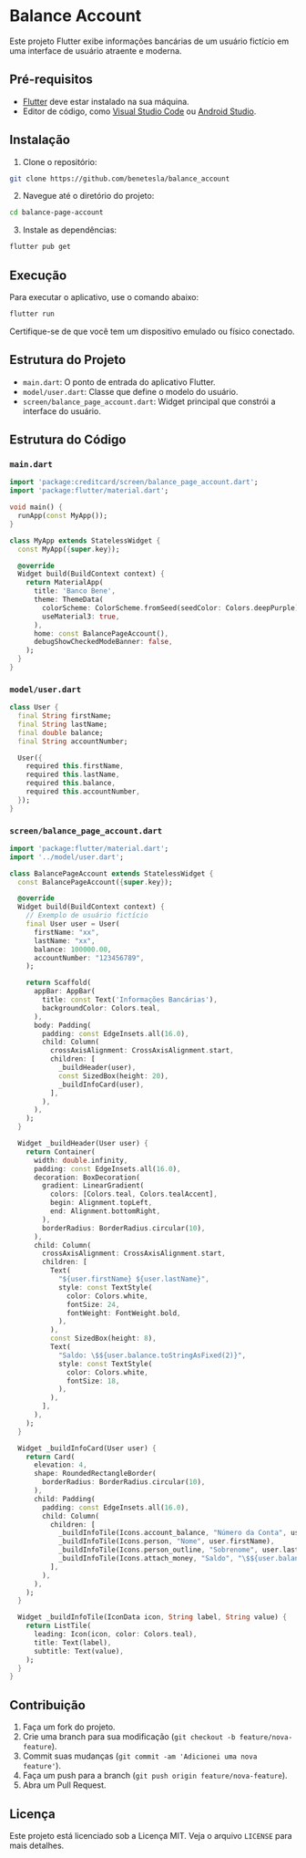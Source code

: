 
# Balance Account

Este projeto Flutter exibe informações bancárias de um usuário fictício em uma interface de usuário atraente e moderna.

## Pré-requisitos

- [Flutter](https://flutter.dev/docs/get-started/install) deve estar instalado na sua máquina.
- Editor de código, como [Visual Studio Code](https://code.visualstudio.com/) ou [Android Studio](https://developer.android.com/studio).

## Instalação

1. Clone o repositório:

```bash
git clone https://github.com/benetesla/balance_account
```

2. Navegue até o diretório do projeto:

```bash
cd balance-page-account
```

3. Instale as dependências:

```bash
flutter pub get
```

## Execução

Para executar o aplicativo, use o comando abaixo:

```bash
flutter run
```

Certifique-se de que você tem um dispositivo emulado ou físico conectado.

## Estrutura do Projeto

- `main.dart`: O ponto de entrada do aplicativo Flutter.
- `model/user.dart`: Classe que define o modelo do usuário.
- `screen/balance_page_account.dart`: Widget principal que constrói a interface do usuário.

## Estrutura do Código

### `main.dart`

```dart
import 'package:creditcard/screen/balance_page_account.dart';
import 'package:flutter/material.dart';

void main() {
  runApp(const MyApp());
}

class MyApp extends StatelessWidget {
  const MyApp({super.key});

  @override
  Widget build(BuildContext context) {
    return MaterialApp(
      title: 'Banco Bene',
      theme: ThemeData(
        colorScheme: ColorScheme.fromSeed(seedColor: Colors.deepPurple),
        useMaterial3: true,
      ),
      home: const BalancePageAccount(),
      debugShowCheckedModeBanner: false,
    );
  }
}
```

### `model/user.dart`

```dart
class User {
  final String firstName;
  final String lastName;
  final double balance;
  final String accountNumber;

  User({
    required this.firstName,
    required this.lastName,
    required this.balance,
    required this.accountNumber,
  });
}
```

### `screen/balance_page_account.dart`

```dart
import 'package:flutter/material.dart';
import '../model/user.dart';

class BalancePageAccount extends StatelessWidget {
  const BalancePageAccount({super.key});

  @override
  Widget build(BuildContext context) {
    // Exemplo de usuário fictício
    final User user = User(
      firstName: "xx",
      lastName: "xx",
      balance: 100000.00,
      accountNumber: "123456789",
    );

    return Scaffold(
      appBar: AppBar(
        title: const Text('Informações Bancárias'),
        backgroundColor: Colors.teal,
      ),
      body: Padding(
        padding: const EdgeInsets.all(16.0),
        child: Column(
          crossAxisAlignment: CrossAxisAlignment.start,
          children: [
            _buildHeader(user),
            const SizedBox(height: 20),
            _buildInfoCard(user),
          ],
        ),
      ),
    );
  }

  Widget _buildHeader(User user) {
    return Container(
      width: double.infinity,
      padding: const EdgeInsets.all(16.0),
      decoration: BoxDecoration(
        gradient: LinearGradient(
          colors: [Colors.teal, Colors.tealAccent],
          begin: Alignment.topLeft,
          end: Alignment.bottomRight,
        ),
        borderRadius: BorderRadius.circular(10),
      ),
      child: Column(
        crossAxisAlignment: CrossAxisAlignment.start,
        children: [
          Text(
            "${user.firstName} ${user.lastName}",
            style: const TextStyle(
              color: Colors.white,
              fontSize: 24,
              fontWeight: FontWeight.bold,
            ),
          ),
          const SizedBox(height: 8),
          Text(
            "Saldo: \$${user.balance.toStringAsFixed(2)}",
            style: const TextStyle(
              color: Colors.white,
              fontSize: 18,
            ),
          ),
        ],
      ),
    );
  }

  Widget _buildInfoCard(User user) {
    return Card(
      elevation: 4,
      shape: RoundedRectangleBorder(
        borderRadius: BorderRadius.circular(10),
      ),
      child: Padding(
        padding: const EdgeInsets.all(16.0),
        child: Column(
          children: [
            _buildInfoTile(Icons.account_balance, "Número da Conta", user.accountNumber),
            _buildInfoTile(Icons.person, "Nome", user.firstName),
            _buildInfoTile(Icons.person_outline, "Sobrenome", user.lastName),
            _buildInfoTile(Icons.attach_money, "Saldo", "\$${user.balance.toStringAsFixed(2)}"),
          ],
        ),
      ),
    );
  }

  Widget _buildInfoTile(IconData icon, String label, String value) {
    return ListTile(
      leading: Icon(icon, color: Colors.teal),
      title: Text(label),
      subtitle: Text(value),
    );
  }
}
```

## Contribuição

1. Faça um fork do projeto.
2. Crie uma branch para sua modificação (`git checkout -b feature/nova-feature`).
3. Commit suas mudanças (`git commit -am 'Adicionei uma nova feature'`).
4. Faça um push para a branch (`git push origin feature/nova-feature`).
5. Abra um Pull Request.

## Licença

Este projeto está licenciado sob a Licença MIT. Veja o arquivo `LICENSE` para mais detalhes.

